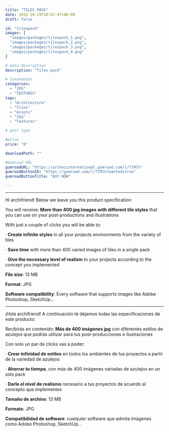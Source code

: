```yaml
---
title: "TILES PACK"
date: 2019-10-29T10:07:47+06:00
draft: false

id: "tilespack"
images: [
  "images/packages/tilespack_1.png",
  "images/packages/tilespack_2.png",
  "images/packages/tilespack_3.png",
  "images/packages/tilespack_4.png"
]

# meta description
description: "Tiles pack"

# taxonomies
categories:
  - "JPG"
  - "TEXTURES"
tags:
  - "Architecture"
  - "Tiles"
  - "Assets"
  - "Jpg"
  - "Textures"

# post type

#price
price: "8"

downloadPath: ""

#Gumroad URL
gumroadURL: "https://archezinternational.gumroad.com/l/TlMlh"
gumroadButtonID: "https://gumroad.com/l/TlMlh?wanted=true"
gumroadButtonTitle: "BUY NOW"

---
```


___

Hi archifriend! Below we leave you this product specification:

You will receive: **More than 400 jpg images with different tile styles** that you can use on your post-productions and illustrations

With just a couple of clicks you will be able to:

· **Create infinite styles** in all your projects environments from the variety of tiles

· **Save time** with more than 400 varied images of tiles in a single pack

· **Give the necessary level of realism** to your projects according to the concept you implemented

**File size**: 13 MB

**Format**: JPG

**Software compatibility**: Every software that supports images like Adobe Photoshop, SketchUp...

_____

¡Hola archifriend! A continuación te dejamos todas las especificaciones de este producto:

Recibirás en contenido: **Más de 400 imágenes jpg** con diferentes estilos de azulejos que podrás utilizar para tus post-producciones e ilustraciones

Con solo un par de clicks vas a poder:

· **Crear infinidad de estilos** en todos los ambientes de tus proyectos a partir de la variedad de azulejos

· **Ahorrar tu tiempo**, con más de 400 imágenes variadas de azulejos en un solo pack

· **Darle el nivel de realismo** necesario a tus proyectos de acuerdo al concepto que implementes

**Tamaño de archivo**: 13 MB

**Formato**: JPG

**Compatibilidad de software**: cualquier software que admita imágenes como Adobe Photoshop, SketchUp...